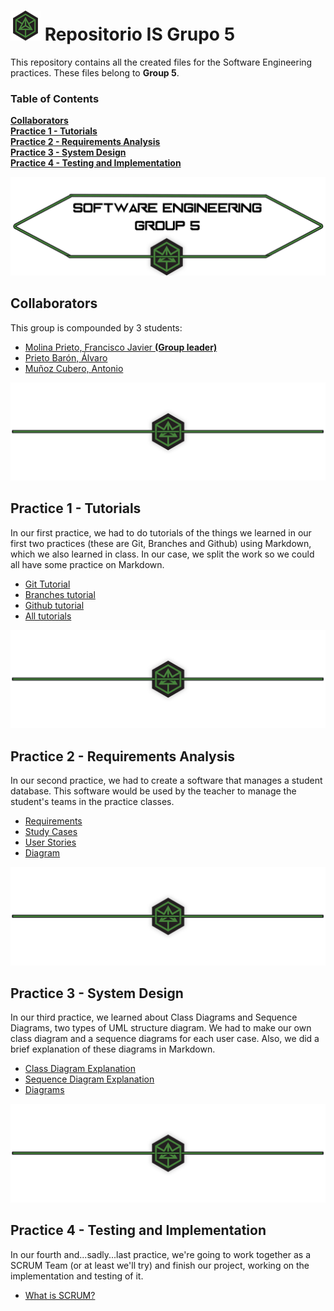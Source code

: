 # ![Repositorio IS Grupo 5](./Media/logo.png) Repositorio IS Grupo 5

This repository contains all the created files for the Software Engineering practices. These files belong to **Group 5**.

### Table of Contents
**[Collaborators](#collaborators)**<br>
**[Practice 1 - Tutorials](#practice-1---tutorials)**<br>
**[Practice 2 - Requirements Analysis](#practice-2---requirements-analysis)**<br>
**[Practice 3 - System Design](#practice-3---system-design)**<br>
**[Practice 4 - Testing and Implementation](#practice-4---testing-and-implementation)**<br>

![Header](./Media/headerhead.png)
## Collaborators

This group is compounded by 3 students:
* [Molina Prieto, Francisco Javier **(Group leader)**](https://github.com/RexusWolf)
* [Prieto Barón, Álvaro](https://github.com/AdoenLunnae)
* [Muñoz Cubero, Antonio](https://github.com/ErTonix12)

![Separator](./Media/separator.png)
## Practice 1 - Tutorials

In our first practice, we had to do tutorials of the things we learned in our first two practices (these are Git, Branches and Github) using Markdown, which we also learned in class.
In our case, we split the work so we could all have some practice on Markdown.

* [Git Tutorial](https://github.com/RexusWolf/IS/blob/master/Tutorials/tutorial_git.md)
* [Branches tutorial](https://github.com/RexusWolf/IS/blob/master/Tutorials/tutorial_branches.md)
* [Github tutorial](https://github.com/RexusWolf/IS/blob/master/Tutorials/tutorial_github.md)
* [All tutorials](https://github.com/RexusWolf/IS/blob/master/p1/p1.md)

![Separator](./Media/separator.png)
## Practice 2 - Requirements Analysis

In our second practice, we had to create a software that manages a student database. This software would be used by the teacher to manage the student's teams in the practice classes.

* [Requirements](https://github.com/RexusWolf/IS/blob/master/Requirements/requirements.md)
* [Study Cases](https://github.com/RexusWolf/IS/tree/master/Requirements/casestudies)
* [User Stories](https://github.com/RexusWolf/IS/tree/master/Requirements/userstories)
* [Diagram](./Media/diagram.png)

![Separator](./Media/separator.png)
## Practice 3 - System Design

In our third practice, we learned about Class Diagrams and Sequence Diagrams, two types of UML structure diagram. We had to make our own class diagram and a sequence diagrams for each user case. Also, we did a brief explanation of these diagrams in Markdown.

* [Class Diagram Explanation](https://github.com/RexusWolf/IS/tree/master/System_Design/ClassDiagram.md)
* [Sequence Diagram Explanation](https://github.com/RexusWolf/IS/tree/master/System_Design/SequenceDiagram.md)
* [Diagrams](https://github.com/RexusWolf/IS/tree/master/System_Design/Diagrams)

![Separator](./Media/separator.png)
## Practice 4 - Testing and Implementation

In our fourth and...sadly...last practice, we're going to work together as a SCRUM Team (or at least we'll try) and finish our project, working on the implementation and testing of it.

* [What is SCRUM?](https://github.com/RexusWolf/IS/tree/master/Implementation/WhatIsSCRUM.md)
